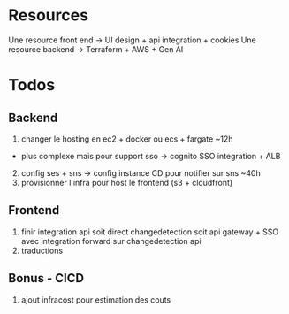 ﻿
# Resources
Une resource front end -> UI design + api integration + cookies
Une resource backend -> Terraform + AWS + Gen AI

# Todos
## Backend
 1. changer le hosting en ec2 + docker ou ecs + fargate ~12h
  - plus complexe mais pour support sso -> cognito SSO integration + ALB 
 2. config ses + sns -> config instance CD pour notifier sur sns ~40h
 3. provisionner l'infra pour host le frontend (s3 + cloudfront)

## Frontend
 1. finir integration api soit direct changedetection soit api gateway + SSO avec integration forward sur changedetection api 
 2. traductions

## Bonus - CICD
 1. ajout infracost pour estimation des couts


